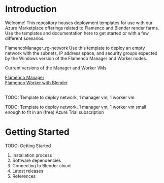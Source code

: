 # Introduction 
Welcome!
This repository houses deployment templates for use with our Azure Marketplace offerings related to Flamenco and Blender render farms.
Use the templates and documentation here to get started or with a few different scenarios.

FlamencoManager_rg-network
Use this template to deploy an empty network with the subnets, IP address space, and security groups expected by the Windows version of the Flamenco Manager and Worker nodes.


Current versions of the Manager and Worker VMs


<a href="https://azuremarketplace.microsoft.com/en-us/marketplace/apps/atlgaming.atlg-flamencomgr?tab=Overview" target="_blank">
Flamenco Manager
</a>
<br />
<a href="https://azuremarketplace.microsoft.com/en-us/marketplace/apps/atlgaming.atlg-blendernode-w?tab=Overview" target="_blank">
Flamenco Worker with Blender
</a>
<br />
<br />

TODO: Template to deploy network, 1 manager vm, 1 worker vm

TODO: Template to deploy network, 1 manager vm, 1 worker vm small enough to fit in an (free) Azure Trial subscription


# Getting Started
TODO: Getting Started
1.	Installation process
2.	Software dependencies
3.  Connecting to Blender cloud
4.	Latest releases
5.	References


